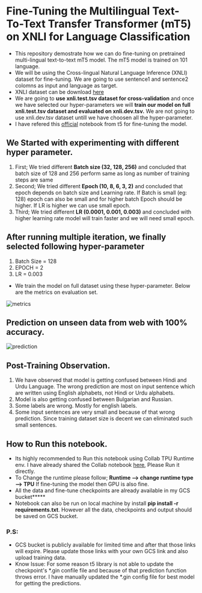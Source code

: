 # Fine-Tuning the Multilingual Text-To-Text Transfer Transformer (mT5) on XNLI for Language Classification

* This repository demostrate how we can do fine-tuning on pretrained multi-lingual text-to-text mT5 model. The mT5 model is trained on 101 language.
* We will be using the Cross-lingual Natural Language Inference (XNLI) dataset for fine-tuning. We are going to use sentence1 and sentence2 colomns as input and language as target.
* XNLI dataset can be download [here](https://cims.nyu.edu/~sbowman/xnli/)
* We are going to **use xnli.test.tsv dataset for cross-validation** and once we have selected our hyper-parameters we will **train our model on full xnli.test.tsv dataset and evaluated on xnli.dev.tsv.** We are not going to use xnli.dev.tsv dataset untill we have choosen all the hyper-parameter.
* I have refered this [official](https://github.com/google-research/text-to-text-transfer-transformer/blob/main/notebooks/t5-trivia.ipynb) notebook from t5 for fine-tuning the model. 

## We Started with experimenting with different hyper parameter.

1. First; We tried different **Batch size (32, 128, 256)** and concluded that batch size of 128 and 256 perform same as long as number of training steps are same
2. Second; We tried different **Epoch (10, 8, 6, 3, 2)** and concluded that epoch depends on batch size and Learning rate. If Batch is small (eg: 128) epoch can also be small and for higher batch Epoch should be higher. If LR is higher we can use small epoch.
3. Third; We tried different **LR (0.0001, 0.001, 0.003)** and concluded with higher learning rate model will train faster and we will need small epoch.

## After running multiple iteration, we finally selected following hyper-parameter

1. Batch Size = 128
2. EPOCH = 2
3. LR = 0.003

* We train the model on full dataset using these hyper-parameter. Below are the metrics on evaluation set.  

![metrics](https://user-images.githubusercontent.com/13449847/138611067-c7750017-98f2-4f37-8674-38dbef780df8.png)

## Prediction on unseen data from web with 100% accuracy.
![prediction](https://user-images.githubusercontent.com/13449847/138614500-09efd1cb-d6c2-4802-bf29-86b3365720f3.png)


## Post-Training Observation.

1. We have observed that model is getting confused between Hindi and Urdu Language. The wrong prediction are most on input sentence which are written using English alphabets, not Hindi or Urdu alphabets. 
2. Model is also getting confused between Bulgarian and Russian.
3. Some labels are wrong. Mostly for english labels. 
4. Some input sentences are very small and because of that wrong prediction. Since training dataset size is decent we can eliminated such small sentences.

## How to Run this notebook. 

* Its highly recommended to Run this notebook using Collab TPU Runtime env. I have already shared the Collab notebook [here](https://colab.research.google.com/drive/1cVwnFKDFOL5545b4u08Q1yS5l9-0GRsg?usp=sharing), Please Run it directly.
* To Change the runtime please follow; **Runtime --> change runtime type --> TPU** If fine-tuning the model then GPU  is also fine. 
* All the data and fine-tune checkpoints are already available in my GCS bucket**\***
* Notebook can also be run on local machine by install **pip install -r requirements.txt**. However all the data, checkpoints and output should be saved on GCS bucket.

### P.S:
* GCS bucket is publicly available for limited time and after that those links will expire. Please update those links with your own GCS link and also upload training data.
* Know Issue: For some reason t5 library is not able to update the checkpoint's *.gin confile file and because of that prediction function throws error. I have manually updated the *.gin config file for best model for getting the predictions. 
